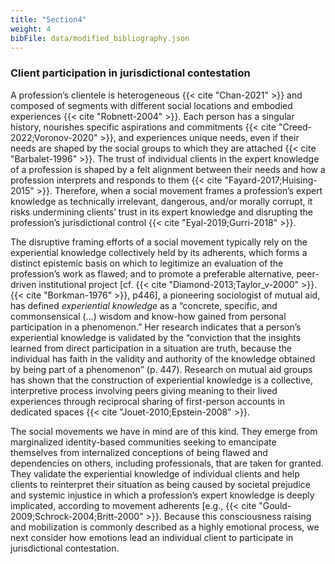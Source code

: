 ```yaml
---
title: "Section4"
weight: 4
bibFile: data/modified_bibliography.json
---
```


### Client participation in jurisdictional contestation

A profession’s clientele is heterogeneous {{< cite "Chan-2021" >}} and composed of segments with different social locations and embodied experiences {{< cite "Robnett-2004" >}}. Each person has a singular history, nourishes specific aspirations and commitments {{< cite "Creed-2022;Voronov-2020" >}}, and experiences unique needs, even if their needs are shaped by the social groups to which they are attached {{< cite "Barbalet-1996" >}}. The trust of individual clients in the expert knowledge of a profession is shaped by a felt alignment between their needs and how a profession interprets and responds to them {{< cite "Fayard-2017;Huising-2015" >}}. Therefore, when a social movement frames a profession’s expert knowledge as technically irrelevant, dangerous, and/or morally corrupt, it risks undermining clients’ trust in its expert knowledge and disrupting the profession’s jurisdictional control {{< cite "Eyal-2019;Gurri-2018" >}}.

The disruptive framing efforts of a social movement typically rely on the experiential knowledge collectively held by its adherents, which forms a distinct epistemic basis on which to legitimize an evaluation of the profession’s work as flawed; and to promote a preferable alternative, peer-driven institutional project [cf. {{< cite "Diamond-2013;Taylor_v-2000" >}}. {{< cite "Borkman-1976" >}}, p446], a pioneering sociologist of mutual aid, has defined _experiential knowledge_ as a “concrete, specific, and commonsensical (…) wisdom and know-how gained from personal participation in a phenomenon.” Her research indicates that a person’s experiential knowledge is validated by the “conviction that the insights learned from direct participation in a situation are truth, because the individual has faith in the validity and authority of the knowledge obtained by being part of a phenomenon” (p. 447). Research on mutual aid groups has shown that the construction of experiential knowledge is a collective, interpretive process involving peers giving meaning to their lived experiences through reciprocal sharing of first-person accounts in dedicated spaces {{< cite "Jouet-2010;Epstein-2008" >}}.

The social movements we have in mind are of this kind. They emerge from marginalized identity-based communities seeking to emancipate themselves from internalized conceptions of being flawed and dependencies on others, including professionals, that are taken for granted. They validate the experiential knowledge of individual clients and help clients to reinterpret their situation as being caused by societal prejudice and systemic injustice in which a profession’s expert knowledge is deeply implicated, according to movement adherents [e.g., {{< cite "Gould-2009;Schrock-2004;Britt-2000" >}}. Because this consciousness raising and mobilization is commonly described as a highly emotional process, we next consider how emotions lead an individual client to participate in jurisdictional contestation.
